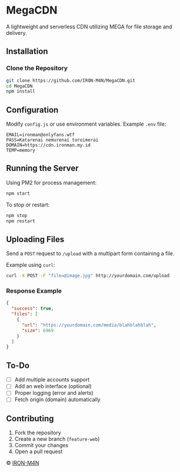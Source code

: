 
# MegaCDN  
A lightweight and serverless CDN utilizing MEGA for file storage and delivery.  

## Installation  

### Clone the Repository  
```sh
git clone https://github.com/IRON-M4N/MegaCDN.git
cd MegaCDN
npm install
```

## Configuration  

Modify `config.js` or use environment variables. Example `.env` file:  

```
EMAIL=ironman@onlyfans.wtf
PASS=Katarenai nemurenai toroimerai
DOMAIN=https://cdn.ironman.my.id
TEMP=memory
```

## Running the Server  

Using PM2 for process management:  
```sh
npm start
```  
To stop or restart:  
```sh
npm stop  
npm restart  
```  

## Uploading Files  

Send a `POST` request to `/upload` with a multipart form containing a file.  

Example using `curl`:  
```sh
curl -X POST -F "file=@image.jpg" http://yourdomain.com/upload
```  

### Response Example  
```json
{
  "success": true,
  "files": [
    {
      "url": "https://yourdomain.com/media/blahblahblah",
      "size": 6969
    }
  ]
}
```  

## To-Do  
- [ ] Add multiple accounts support
- [ ] Add an web interface (optional)
- [ ] Proper logging (error and alerts)
- [ ] Fetch origin (domain) automatically

## Contributing  
1. Fork the repository  
2. Create a new branch (`feature-web`)  
3. Commit your changes  
4. Open a pull request  


© [IRON-M4N](https://github.com/IRON-M4N)
